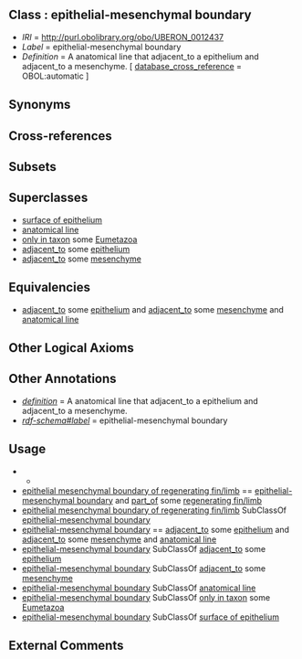
## Class : epithelial-mesenchymal boundary

 * *IRI* = http://purl.obolibrary.org/obo/UBERON_0012437
 * *Label* = epithelial-mesenchymal boundary
 * *Definition* = A anatomical line that adjacent_to a epithelium and adjacent_to a mesenchyme. [ [database_cross_reference](../../ef/oboInOwl#hasDbXref.md) = OBOL:automatic ]

## Synonyms


## Cross-references


## Subsets


## Superclasses

 * [surface of epithelium](../../UBERON/77/UBERON_0006677.md)
 * [anatomical line](../../UBERON/00/UBERON_0006800.md)
 * [only in taxon](../../RO/60/RO_0002160.md) some [Eumetazoa](../../NCBITaxon/72/NCBITaxon_6072.md)
 * [adjacent_to](../../RO/20/RO_0002220.md) some [epithelium](../../UBERON/83/UBERON_0000483.md)
 * [adjacent_to](../../RO/20/RO_0002220.md) some [mesenchyme](../../UBERON/04/UBERON_0003104.md)

## Equivalencies

 * [adjacent_to](../../RO/20/RO_0002220.md) some [epithelium](../../UBERON/83/UBERON_0000483.md) and [adjacent_to](../../RO/20/RO_0002220.md) some [mesenchyme](../../UBERON/04/UBERON_0003104.md) and [anatomical line](../../UBERON/00/UBERON_0006800.md)

## Other Logical Axioms


## Other Annotations

 * *[definition](../../IAO/15/IAO_0000115.md)* = A anatomical line that adjacent_to a epithelium and adjacent_to a mesenchyme.
 * *[rdf-schema#label](../../el/rdf-schema#label.md)* = epithelial-mesenchymal boundary

## Usage

 * -
 * [epithelial mesenchymal boundary of regenerating fin/limb](../../UBERON/88/UBERON_2001388.md) == [epithelial-mesenchymal boundary](../../UBERON/37/UBERON_0012437.md) and [part_of](../../BFO/50/BFO_0000050.md) some [regenerating fin/limb](../../UBERON/69/UBERON_2001269.md)
 * [epithelial mesenchymal boundary of regenerating fin/limb](../../UBERON/88/UBERON_2001388.md) SubClassOf [epithelial-mesenchymal boundary](../../UBERON/37/UBERON_0012437.md)
 * [epithelial-mesenchymal boundary](../../UBERON/37/UBERON_0012437.md) == [adjacent_to](../../RO/20/RO_0002220.md) some [epithelium](../../UBERON/83/UBERON_0000483.md) and [adjacent_to](../../RO/20/RO_0002220.md) some [mesenchyme](../../UBERON/04/UBERON_0003104.md) and [anatomical line](../../UBERON/00/UBERON_0006800.md)
 * [epithelial-mesenchymal boundary](../../UBERON/37/UBERON_0012437.md) SubClassOf [adjacent_to](../../RO/20/RO_0002220.md) some [epithelium](../../UBERON/83/UBERON_0000483.md)
 * [epithelial-mesenchymal boundary](../../UBERON/37/UBERON_0012437.md) SubClassOf [adjacent_to](../../RO/20/RO_0002220.md) some [mesenchyme](../../UBERON/04/UBERON_0003104.md)
 * [epithelial-mesenchymal boundary](../../UBERON/37/UBERON_0012437.md) SubClassOf [anatomical line](../../UBERON/00/UBERON_0006800.md)
 * [epithelial-mesenchymal boundary](../../UBERON/37/UBERON_0012437.md) SubClassOf [only in taxon](../../RO/60/RO_0002160.md) some [Eumetazoa](../../NCBITaxon/72/NCBITaxon_6072.md)
 * [epithelial-mesenchymal boundary](../../UBERON/37/UBERON_0012437.md) SubClassOf [surface of epithelium](../../UBERON/77/UBERON_0006677.md)

## External Comments

